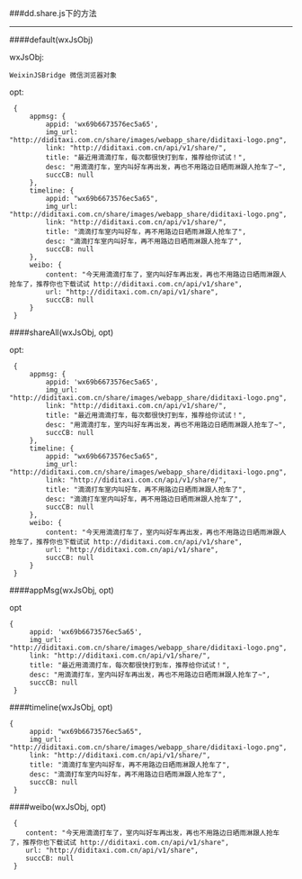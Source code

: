 ###dd.share.js下的方法

----

####default(wxJsObj)

wxJsObj: 

	WeixinJSBridge 微信浏览器对象
	

opt:	

	 {
	     appmsg: {
	         appid: 'wx69b6673576ec5a65',
	         img_url: "http://diditaxi.com.cn/share/images/webapp_share/diditaxi-logo.png",
	         link: "http://diditaxi.com.cn/api/v1/share/",
	         title: "最近用滴滴打车，每次都很快打到车，推荐给你试试！",
	         desc: "用滴滴打车，室内叫好车再出发，再也不用路边日晒雨淋跟人抢车了~",
	         succCB: null
	     },
	     timeline: {
	         appid: "wx69b6673576ec5a65",
	         img_url: "http://diditaxi.com.cn/share/images/webapp_share/diditaxi-logo.png",
	         link: "http://diditaxi.com.cn/api/v1/share/",
	         title: "滴滴打车室内叫好车，再不用路边日晒雨淋跟人抢车了",
	         desc: "滴滴打车室内叫好车，再不用路边日晒雨淋跟人抢车了",
	         succCB: null
	     },
	     weibo: {
	         content: "今天用滴滴打车了，室内叫好车再出发，再也不用路边日晒雨淋跟人抢车了，推荐你也下载试试 http://diditaxi.com.cn/api/v1/share",
	         url: "http://diditaxi.com.cn/api/v1/share",
	         succCB: null
	     }
	 }



####shareAll(wxJsObj, opt)

opt:	

	 {
	     appmsg: {
	         appid: 'wx69b6673576ec5a65',
	         img_url: "http://diditaxi.com.cn/share/images/webapp_share/diditaxi-logo.png",
	         link: "http://diditaxi.com.cn/api/v1/share/",
	         title: "最近用滴滴打车，每次都很快打到车，推荐给你试试！",
	         desc: "用滴滴打车，室内叫好车再出发，再也不用路边日晒雨淋跟人抢车了~",
	         succCB: null
	     },
	     timeline: {
	         appid: "wx69b6673576ec5a65",
	         img_url: "http://diditaxi.com.cn/share/images/webapp_share/diditaxi-logo.png",
	         link: "http://diditaxi.com.cn/api/v1/share/",
	         title: "滴滴打车室内叫好车，再不用路边日晒雨淋跟人抢车了",
	         desc: "滴滴打车室内叫好车，再不用路边日晒雨淋跟人抢车了",
	         succCB: null
	     },
	     weibo: {
	         content: "今天用滴滴打车了，室内叫好车再出发，再也不用路边日晒雨淋跟人抢车了，推荐你也下载试试 http://diditaxi.com.cn/api/v1/share",
	         url: "http://diditaxi.com.cn/api/v1/share",
	         succCB: null
	     }
	 }

####appMsg(wxJsObj, opt)

opt

	{
         appid: 'wx69b6673576ec5a65',
         img_url: "http://diditaxi.com.cn/share/images/webapp_share/diditaxi-logo.png",
         link: "http://diditaxi.com.cn/api/v1/share/",
         title: "最近用滴滴打车，每次都很快打到车，推荐给你试试！",
         desc: "用滴滴打车，室内叫好车再出发，再也不用路边日晒雨淋跟人抢车了~",
         succCB: null
     }



####timeline(wxJsObj, opt)

	{
         appid: "wx69b6673576ec5a65",
         img_url: "http://diditaxi.com.cn/share/images/webapp_share/diditaxi-logo.png",
         link: "http://diditaxi.com.cn/api/v1/share/",
         title: "滴滴打车室内叫好车，再不用路边日晒雨淋跟人抢车了",
         desc: "滴滴打车室内叫好车，再不用路边日晒雨淋跟人抢车了",
         succCB: null
     }

####weibo(wxJsObj, opt)


	 {
        content: "今天用滴滴打车了，室内叫好车再出发，再也不用路边日晒雨淋跟人抢车了，推荐你也下载试试 http://diditaxi.com.cn/api/v1/share",
        url: "http://diditaxi.com.cn/api/v1/share",
        succCB: null
     }

